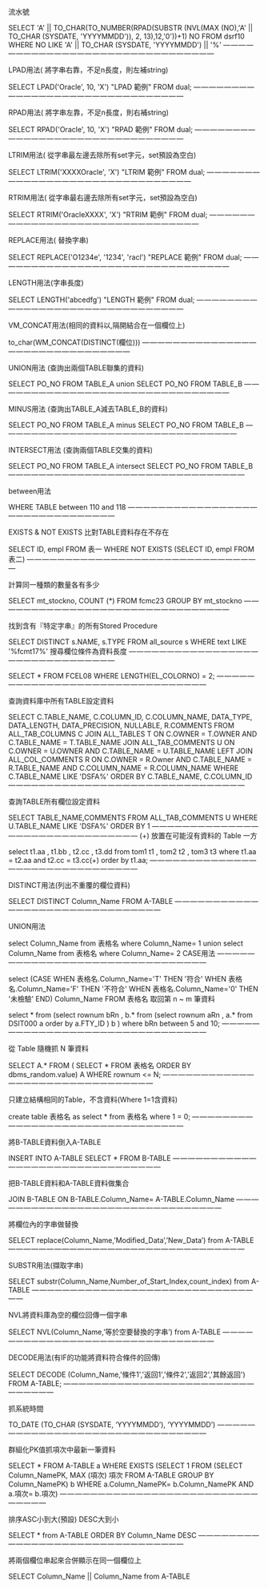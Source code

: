 流水號

SELECT 'A' || TO_CHAR(TO_NUMBER(RPAD(SUBSTR (NVL(MAX (NO),'A' || TO_CHAR (SYSDATE, 'YYYYMMDD')), 2, 13),12,'0'))+1) NO
FROM dsrf10
WHERE NO LIKE 'A' || TO_CHAR (SYSDATE, 'YYYYMMDD') || '%'
— — — — — — — — — — — — — — — — — — — — — — — — — — — — — — —

LPAD用法( 將字串右靠，不足n長度，則左補string)

SELECT LPAD('Oracle', 10, 'X') "LPAD 範例" FROM dual;
— — — — — — — — — — — — — — — — — — — — — — — — — — — — — — —

RPAD用法( 將字串左靠，不足n長度，則右補string)

SELECT RPAD('Oracle', 10, 'X') "RPAD 範例" FROM dual;
— — — — — — — — — — — — — — — — — — — — — — — — — — — — — — —

LTRIM用法( 從字串最左邊去除所有set字元，set預設為空白)

SELECT LTRIM('XXXXOracle', 'X') "LTRIM 範例" FROM dual;
— — — — — — — — — — — — — — — — — — — — — — — — — — — — — — —

RTRIM用法( 從字串最右邊去除所有set字元，set預設為空白)

SELECT RTRIM('OracleXXXX', 'X') "RTRIM 範例" FROM dual;
— — — — — — — — — — — — — — — — — — — — — — — — — — — — — — —

REPLACE用法( 替換字串)

SELECT REPLACE('O1234e', '1234', 'racl') "REPLACE 範例" FROM dual;
— — — — — — — — — — — — — — — — — — — — — — — — — — — — — — —

LENGTH用法(字串長度)

SELECT LENGTH('abcedfg') "LENGTH 範例" FROM dual;
— — — — — — — — — — — — — — — — — — — — — — — — — — — — — — —

VM_CONCAT用法(相同的資料以,隔開結合在一個欄位上)

to_char(WM_CONCAT(DISTINCT(欄位)))
— — — — — — — — — — — — — — — — — — — — — — — — — — — — — — —

UNION用法 (查詢出兩個TABLE聯集的資料)

SELECT PO_NO FROM TABLE_A
union
SELECT PO_NO FROM TABLE_B
— — — — — — — — — — — — — — — — — — — — — — — — — — — — — — —

MINUS用法 (查詢出TABLE_A減去TABLE_B的資料)

SELECT PO_NO FROM TABLE_A
minus
SELECT PO_NO FROM TABLE_B
— — — — — — — — — — — — — — — — — — — — — — — — — — — — — — —

INTERSECT用法 (查詢兩個TABLE交集的資料)

SELECT PO_NO FROM TABLE_A
intersect
SELECT PO_NO FROM TABLE_B
— — — — — — — — — — — — — — — — — — — — — — — — — — — — — — —

between用法

WHERE TABLE between 110 and 118
— — — — — — — — — — — — — — — — — — — — — — — — — — — — — — —

EXISTS & NOT EXISTS 比對TABLE資料存在不存在

SELECT  ID, empl   FROM 表一 
WHERE  NOT EXISTS 
(SELECT  ID, empl  FROM 表二)
— — — — — — — — — — — — — — — — — — — — — — — — — — — — — — —

計算同一種類的數量各有多少

SELECT   mt_stockno, COUNT (*)
FROM fcmc23
GROUP BY mt_stockno
— — — — — — — — — — — — — — — — — — — — — — — — — — — — — — —

找到含有『特定字串』的所有Stored Procedure

SELECT DISTINCT s.NAME, s.TYPE
FROM all_source s
WHERE text LIKE '%fcmt17%'
搜尋欄位條件為資料長度
— — — — — — — — — — — — — — — — — — — — — — — — — — — — — — —

SELECT *
FROM FCEL08
WHERE LENGTH(EL_COLORNO) = 2;
— — — — — — — — — — — — — — — — — — — — — — — — — — — — — — —

查詢資料庫中所有TABLE設定資料

SELECT
C.TABLE_NAME, C.COLUMN_ID, C.COLUMN_NAME,
DATA_TYPE, DATA_LENGTH, DATA_PRECISION,
NULLABLE, R.COMMENTS
FROM
ALL_TAB_COLUMNS C
JOIN ALL_TABLES T ON
C.OWNER = T.OWNER AND C.TABLE_NAME = T.TABLE_NAME
JOIN ALL_TAB_COMMENTS U ON
C.OWNER = U.OWNER AND C.TABLE_NAME = U.TABLE_NAME
LEFT JOIN ALL_COL_COMMENTS R ON
C.OWNER = R.Owner AND
C.TABLE_NAME = R.TABLE_NAME AND
C.COLUMN_NAME = R.COLUMN_NAME
WHERE
C.TABLE_NAME  LIKE  'DSFA%'
ORDER BY C.TABLE_NAME, C.COLUMN_ID
— — — — — — — — — — — — — — — — — — — — — — — — — — — — — — —

查詢TABLE所有欄位設定資料

SELECT TABLE_NAME,COMMENTS
FROM
ALL_TAB_COMMENTS U
WHERE    U.TABLE_NAME  LIKE  'DSFA%' ORDER BY 1
— — — — — — — — — — — — — — — — — — — — — — — — — — — — — — —
(+) 放置在可能沒有資料的 Table 一方

select t1.aa
     , t1.bb
     , t2.cc
     , t3.dd
  from tom1 t1
     , tom2 t2
     , tom3 t3
 where t1.aa = t2.aa
   and t2.cc = t3.cc(+)
 order by t1.aa;
— — — — — — — — — — — — — — — — — — — — — — — — — — — — — — —
 
DISTINCT用法(列出不重覆的欄位資料)

SELECT 
 DISTINCT Column_Name
FROM A-TABLE
— — — — — — — — — — — — — — — — — — — — — — — — — — — — — — —

UNION用法

select Column_Name
  from 表格名
 where Column_Name= 1
union
select Column_Name
  from 表格名
 where Column_Name= 2
CASE用法
— — — — — — — — — — — — — — — — — — — — — — — — — — — — — — —

select (CASE WHEN 表格名.Column_Name='T' THEN '符合' WHEN 表格名.Column_Name='F' THEN '不符合' WHEN 表格名.Column_Name='0' THEN '未檢驗' END) Column_Name FROM 表格名
取回第 n ~ m 筆資料

select *
  from (select rownum bRn
             , b.*
          from (select rownum aRn
                     , a.*
                  from DSIT000 a
                 order by a.FTY_ID
               ) b
       )
 where bRn between 5 and 10;
— — — — — — — — — — — — — — — — — — — — — — — — — — — — — — —
 
從 Table 隨機抓 N 筆資料

SELECT A.*
FROM ( SELECT * FROM 表格名 ORDER BY dbms_random.value) A
WHERE rownum <= N;
— — — — — — — — — — — — — — — — — — — — — — — — — — — — — — —

只建立結構相同的Table，不含資料(Where 1=1含資料)

create table 表格名 as
select *
from 表格名 where 1 = 0;
— — — — — — — — — — — — — — — — — — — — — — — — — — — — — — —

將B-TABLE資料倒入A-TABLE

INSERT INTO A-TABLE SELECT * FROM B-TABLE
— — — — — — — — — — — — — — — — — — — — — — — — — — — — — — —

把B-TABLE資料和A-TABLE資料做集合

JOIN B-TABLE ON B-TABLE.Column_Name= A-TABLE.Column_Name
— — — — — — — — — — — — — — — — — — — — — — — — — — — — — — —

將欄位內的字串做替換

SELECT replace(Column_Name,’Modified_Data’,’New_Data’) from A-TABLE
— — — — — — — — — — — — — — — — — — — — — — — — — — — — — — —

SUBSTR用法(擷取字串)

SELECT substr(Column_Name,Number_of_Start_Index,count_index)
from A-TABLE
— — — — — — — — — — — — — — — — — — — — — — — — — — — — — — —

NVL將資料庫為空的欄位回傳一個字串

SELECT NVL(Column_Name,’等於空要替換的字串’) from A-TABLE
— — — — — — — — — — — — — — — — — — — — — — — — — — — — — — —

DECODE用法(有IF的功能將資料符合條件的回傳)

SELECT  DECODE (Column_Name,'條件1','返回1','條件2','返回2','其餘返回') 
FROM A-TABLE;
— — — — — — — — — — — — — — — — — — — — — — — — — — — — — — —

抓系統時間

TO_DATE (TO_CHAR (SYSDATE, ‘YYYYMMDD’), ‘YYYYMMDD’)
— — — — — — — — — — — — — — — — — — — — — — — — — — — — — — —

群組化PK值抓項次中最新一筆資料

SELECT *
FROM A-TABLE a
WHERE EXISTS (SELECT 1
FROM (SELECT Column_NamePK, MAX (項次) 項次
FROM A-TABLE
GROUP BY Column_NamePK) b
WHERE a.Column_NamePK= b.Column_NamePK
AND a.項次= b.項次)
— — — — — — — — — — — — — — — — — — — — — — — — — — — — — — —

排序ASC小到大(預設) DESC大到小

SELECT * from A-TABLE ORDER BY Column_Name DESC
— — — — — — — — — — — — — — — — — — — — — — — — — — — — — — —

將兩個欄位串起來合併顯示在同一個欄位上

SELECT Column_Name || Column_Name from A-TABLE
